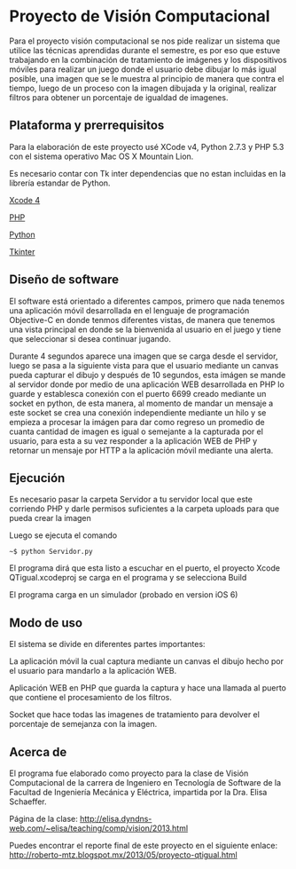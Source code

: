Proyecto de Visión Computacional
================================

Para el proyecto visión computacional se nos pide realizar un 
sistema que utilice las técnicas aprendidas durante el semestre, 
es por eso que estuve trabajando en la combinación de tratamiento 
de imágenes y los dispositivos móviles para realizar un juego 
donde el usuario debe dibujar lo más igual posible, una imagen 
que se le muestra al principio de manera que contra el tiempo, 
luego de un proceso con la imagen dibujada y la original, 
realizar filtros para obtener un porcentaje de igualdad de imagenes.


Plataforma y prerrequisitos
---------------------------

Para la elaboración de este proyecto usé XCode v4, Python 2.7.3 y PHP 5.3
con el sistema operativo Mac OS X Mountain Lion. 

Es necesario contar con Tk inter dependencias que no estan incluidas en la librería estandar de Python.

[Xcode 4](https://developer.apple.com/xcode/)

[PHP](http://php.net)

[Python](http://www.python.org)

[Tkinter](http://wiki.python.org/moin/TkInter)

Diseño de software
------------------

El software está orientado a diferentes campos, primero que nada tenemos una 
aplicación móvil desarrollada en el lenguaje de programación Objective-C 
en donde tenmos diferentes vistas, de manera que tenemos una vista principal 
en donde se la bienvenida al usuario en el juego y tiene que seleccionar 
si desea continuar jugando.

Durante 4 segundos aparece una imagen que se carga desde el servidor, 
luego se pasa a la siguiente vista para que el usuario mediante un canvas
pueda capturar el dibujo y después de 10 segundos, esta imágen se mande 
al servidor donde por medio de una aplicación WEB desarrollada en PHP 
lo guarde y establesca conexión con el puerto 6699 creado mediante un 
socket en python, de esta manera, al momento de mandar un mensaje a este 
socket se crea una conexión independiente mediante un hilo y se empieza 
a procesar la imágen para dar como regreso un promedio de cuanta cantidad 
de imagen es igual o semejante a la capturada por el usuario, para esta 
a su vez responder a la aplicación WEB de PHP y retornar un mensaje por HTTP 
a la aplicación móvil mediante una alerta.


Ejecución
---------

Es necesario pasar la carpeta Servidor a tu servidor local que 
este corriendo PHP y darle permisos suficientes a la carpeta uploads 
para que pueda crear la imagen

Luego se ejecuta el comando

    ~$ python Servidor.py

El programa dirá que esta listo a escuchar en el puerto, el proyecto
Xcode QTigual.xcodeproj se carga en el programa y se selecciona Build

El programa carga en un simulador (probado en version iOS 6)

Modo de uso
-----------

El sistema se divide en diferentes partes importantes:

La aplicación móvil la cual captura mediante un canvas el dibujo 
hecho por el usuario para mandarlo a la aplicación WEB.

Aplicación WEB en PHP que guarda la captura y hace una llamada 
al puerto que contiene el procesamiento de los filtros.

Socket que hace todas las imagenes de tratamiento para 
devolver el porcentaje de semejanza con la imagen.

Acerca de
---------

El programa fue elaborado como proyecto para la clase de Visión Computacional de la carrera de Ingeniero en Tecnología de Software de la Facultad de Ingeniería Mecánica y Eléctrica, impartida por la Dra. Elisa Schaeffer.

Página de la clase:
http://elisa.dyndns-web.com/~elisa/teaching/comp/vision/2013.html

Puedes encontrar el reporte final de este proyecto en el siguiente enlace:
http://roberto-mtz.blogspot.mx/2013/05/proyecto-qtigual.html